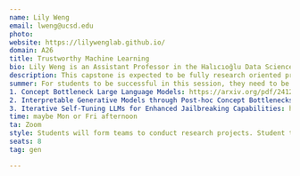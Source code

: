 ```yaml
---
name: Lily Weng
email: lweng@ucsd.edu
photo: 
website: https://lilywenglab.github.io/
domain: A26
title: Trustworthy Machine Learning 
bio: Lily Weng is an Assistant Professor in the Halıcıoğlu Data Science Institute at UC San Diego with affiliation in the CSE department.  Her research interest is in machine learning and deep learning, with primary focus on Trustworthy AI.
description: This capstone is expected to be fully research oriented project led by student teams. The topics includes: building interpretable deep learning models, automated mechanistic interpretability framework for deep vision models or large language models. Another potential topic is on the jailbreak attacks and other potential failure modes for LLMs. 
summer: For students to be successful in this session, they need to be able to understand the following papers and be able to set up the code repo successfully:
1. Concept Bottleneck Large Language Models: https://arxiv.org/pdf/2412.07992
2. Interpretable Generative Models through Post-hoc Concept Bottlenecks: https://arxiv.org/abs/2503.19377
3. Iterative Self-Tuning LLMs for Enhanced Jailbreaking Capabilities: https://arxiv.org/pdf/2410.18469
time: maybe Mon or Fri afternoon
ta: Zoom
style: Students will form teams to conduct research projects. Student teams are expected to lead the research project. Students are expected to be proficient in pytorch and deep learning library, and have experience in setting up deep vision models and open sourced LLMs.
seats: 8
tag: gen

---
```

